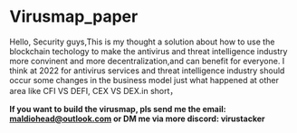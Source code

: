 # Virusmap_paper
Hello, Security guys,This is my thought  a solution about how to use the blockchain techology to make the antivirus  and threat intelligence 
industry more convinent and more decentralization,and can benefit  for everyone. I think at 2022 for antivirus services and  threat intelligence 
industry should occur some changes in the business model just what happened at other area like CFI VS DEFI, CEX VS DEX.in short，



**If you want to build the virusmap, pls send me the email: maldiohead@outlook.com or DM me via more discord: virustacker**


